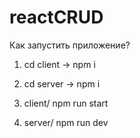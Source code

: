 # reactCRUD

Как запустить приложение?

1. cd client -> npm i

2. cd server -> npm i

3. client/ npm run start

4. server/ npm run dev
